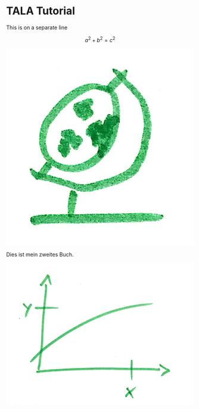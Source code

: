 # TALA Tutorial

This is on a separate line
```math
a^2+b^2=c^2
```

![pictogram](/xy/pictogram.jpg)

Dies ist mein zweites Buch.

![Example from GitBook](/xy/diagram.jpg)

